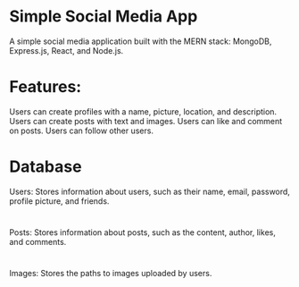 # Simple Social Media App
A simple social media application built with the MERN stack: MongoDB, Express.js, React, and Node.js.
# Features:
Users can create profiles with a name, picture, location, and description.
Users can create posts with text and images.
Users can like and comment on posts.
Users can follow other users.
# Database
Users: Stores information about users, such as their name, email, password, profile picture, and friends.
#
Posts: Stores information about posts, such as the content, author, likes, and comments.
#
Images: Stores the paths to images uploaded by users.
